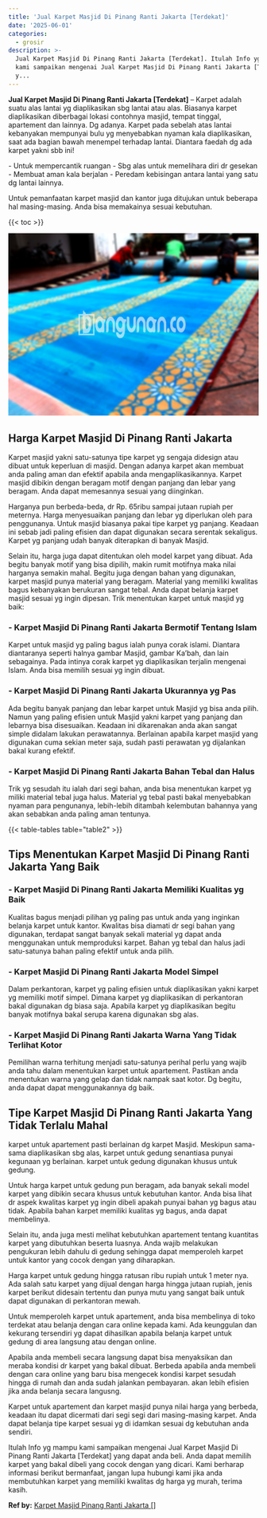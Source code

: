 ```yaml
---
title: 'Jual Karpet Masjid Di Pinang Ranti Jakarta [Terdekat]'
date: '2025-06-01'
categories:
  - grosir
description: >-
  Jual Karpet Masjid Di Pinang Ranti Jakarta [Terdekat]. Itulah Info yg mampu
  kami sampaikan mengenai Jual Karpet Masjid Di Pinang Ranti Jakarta [Terdekat]
  y...
---
```


**Jual Karpet Masjid Di Pinang Ranti Jakarta \[Terdekat\]** – Karpet adalah suatu alas lantai yg diaplikasikan sbg lantai atau alas. Biasanya karpet diaplikasikan diberbagai lokasi contohnya masjid, tempat tinggal, apartement dan lainnya. Dg adanya. Karpet pada sebelah atas lantai kebanyakan mempunyai bulu yg menyebabkan nyaman kala diaplikasikan, saat ada bagian bawah menempel terhadap lantai. Diantara faedah dg ada karpet yakni sbb ini!

\- Untuk mempercantik ruangan - Sbg alas untuk memelihara diri dr gesekan - Membuat aman kala berjalan - Peredam kebisingan antara lantai yang satu dg lantai lainnya.

Untuk pemanfaatan karpet masjid dan kantor juga ditujukan untuk beberapa hal masing-masing. Anda bisa memakainya sesuai kebutuhan.

{{< toc >}}

![Jual Karpet Masjid Di Pinang Ranti Jakarta [Terdekat]](/images/grosir-karpet-murah-32.png)

## Harga Karpet Masjid Di Pinang Ranti Jakarta

Karpet masjid yakni satu-satunya tipe karpet yg sengaja didesign atau dibuat untuk keperluan di masjid. Dengan adanya karpet akan membuat anda paling aman dan efektif apabila anda mengaplikasikannya. Karpet masjid dibikin dengan beragam motif dengan panjang dan lebar yang beragam. Anda dapat memesannya sesuai yang diinginkan.

Harganya pun berbeda-beda, dr Rp. 65ribu sampai jutaan rupiah per meternya. Harga menyesuaikan panjang dan lebar yg diperlukan oleh para penggunanya. Untuk masjid biasanya pakai tipe karpet yg panjang. Keadaan ini sebab jadi paling efisien dan dapat digunakan secara serentak sekaligus. Karpet yg panjang udah banyak diterapkan di banyak Masjid.

Selain itu, harga juga dapat ditentukan oleh model karpet yang dibuat. Ada begitu banyak motif yang bisa dipilih, makin rumit motifnya maka nilai harganya semakin mahal. Begitu juga dengan bahan yang digunakan, karpet masjid punya material yang beragam. Material yang memiliki kwalitas bagus kebanyakan berukuran sangat tebal. Anda dapat belanja karpet masjid sesuai yg ingin dipesan. Trik menentukan karpet untuk masjid yg baik:

### \- Karpet Masjid Di Pinang Ranti Jakarta Bermotif Tentang Islam

Karpet untuk masjid yg paling bagus ialah punya corak islami. Diantara diantaranya seperti halnya gambar Masjid, gambar Ka’bah, dan lain sebagainya. Pada intinya corak karpet yg diaplikasikan terjalin mengenai Islam. Anda bisa memilih sesuai yg ingin dibuat.

### \- Karpet Masjid Di Pinang Ranti Jakarta Ukurannya yg Pas

Ada begitu banyak panjang dan lebar karpet untuk Masjid yg bisa anda pilih. Namun yang paling efisien untuk Masjid yakni karpet yang panjang dan lebarnya bisa disesuaikan. Keadaan ini dikarenakan anda akan sangat simple didalam lakukan perawatannya. Berlainan apabila karpet masjid yang digunakan cuma sekian meter saja, sudah pasti perawatan yg dijalankan bakal kurang efektif.

### \- Karpet Masjid Di Pinang Ranti Jakarta Bahan Tebal dan Halus

Trik yg sesudah itu ialah dari segi bahan, anda bisa menentukan karpet yg miliki material tebal juga halus. Material yg tebal pasti bakal menyebabkan nyaman para pengunanya, lebih-lebih ditambah kelembutan bahannya yang akan sebabkan anda paling aman tentunya.

{{< table-tables table="table2" >}}

## Tips Menentukan Karpet Masjid Di Pinang Ranti Jakarta Yang Baik

### \- Karpet Masjid Di Pinang Ranti Jakarta Memiliki Kualitas yg Baik

Kualitas bagus menjadi pilihan yg paling pas untuk anda yang inginkan belanja karpet untuk kantor. Kwalitas bisa diamati dr segi bahan yang digunakan, terdapat sangat banyak sekali material yg dapat anda menggunakan untuk memproduksi karpet. Bahan yg tebal dan halus jadi satu-satunya bahan paling efektif untuk anda pilih.

### \- Karpet Masjid Di Pinang Ranti Jakarta Model Simpel

Dalam perkantoran, karpet yg paling efisien untuk diaplikasikan yakni karpet yg memiliki motif simpel. Dimana karpet yg diaplikasikan di perkantoran bakal digunakan dg biasa saja. Apabila karpet yg diaplikasikan begitu banyak motifnya bakal serupa karena digunakan sbg alas.

### \- Karpet Masjid Di Pinang Ranti Jakarta Warna Yang Tidak Terlihat Kotor

Pemilihan warna terhitung menjadi satu-satunya perihal perlu yang wajib anda tahu dalam menentukan karpet untuk apartement. Pastikan anda menentukan warna yang gelap dan tidak nampak saat kotor. Dg begitu, anda dapat dapat menggunakannya dg baik.

## Tipe Karpet Masjid Di Pinang Ranti Jakarta Yang Tidak Terlalu Mahal

karpet untuk apartement pasti berlainan dg karpet Masjid. Meskipun sama-sama diaplikasikan sbg alas, karpet untuk gedung senantiasa punyai kegunaan yg berlainan. karpet untuk gedung digunakan khusus untuk gedung.

Untuk harga karpet untuk gedung pun beragam, ada banyak sekali model karpet yang dibikin secara khusus untuk kebutuhan kantor. Anda bisa lihat dr aspek kwalitas karpet yg ingin dibeli apakah punyai bahan yg bagus atau tidak. Apabila bahan karpet memiliki kualitas yg bagus, anda dapat membelinya.

Selain itu, anda juga mesti melihat kebutuhkan apartement tentang kuantitas karpet yang dibutuhkan beserta luasnya. Anda wajib melakukan pengukuran lebih dahulu di gedung sehingga dapat memperoleh karpet untuk kantor yang cocok dengan yang diharapkan.

Harga karpet untuk gedung hingga ratusan ribu rupiah untuk 1 meter nya. Ada salah satu karpet yang dijual dengan harga hingga jutaan rupiah, jenis karpet berikut didesain tertentu dan punya mutu yang sangat baik untuk dapat digunakan di perkantoran mewah.

Untuk memperoleh karpet untuk apartement, anda bisa membelinya di toko terdekat atau belanja dengan cara online kepada kami. Ada keunggulan dan kekurang tersendiri yg dapat dihasilkan apabila belanja karpet untuk gedung di area langsung atau dengan online.

Apabila anda membeli secara langsung dapat bisa menyaksikan dan meraba kondisi dr karpet yang bakal dibuat. Berbeda apabila anda membeli dengan cara online yang baru bisa mengecek kondisi karpet sesudah hingga di rumah dan anda sudah jalankan pembayaran. akan lebih efisien jika anda belanja secara langusng.

Karpet untuk apartement dan karpet masjid punya nilai harga yang berbeda, keadaan itu dapat dicermati dari segi segi dari masing-masing karpet. Anda dapat belanja tipe karpet sesuai yg di idamkan sesuai dg kebutuhan anda sendiri.

Itulah Info yg mampu kami sampaikan mengenai Jual Karpet Masjid Di Pinang Ranti Jakarta \[Terdekat\] yang dapat anda beli. Anda dapat memilih karpet yang bakal dibeli yang cocok dengan yang dicari. Kami berharap informasi berikut bermanfaat, jangan lupa hubungi kami jika anda membutuhkan karpet yang memiliki kwalitas dg harga yg murah, terima kasih.

**Ref by:**  [Karpet Masjid Pinang Ranti Jakarta []](https://id.wikipedia.org/wiki/Karpet)
